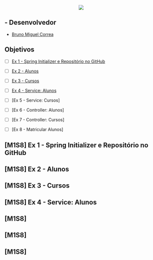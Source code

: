 <div align='center'>
  <image src="src/main/resources/images/logo.png"/>
</div>

## - Desenvolvedor 
  - <a href="https://www.linkedin.com/in/bruno-miguel-correa-17904829b/">Bruno Miguel Correa </a>

## Objetivos

- [ ] [Ex 1 - Spring Initializer e Repositório no GitHub](#-m1s8-ex-1-spring-initializer-e-repositorio-no-github)
- [ ] [Ex 2 - Alunos](#-m1s8-ex-2---alunos)
- [ ] [Ex 3 - Cursos](#-m1s8-ex-3---cursos)
- [ ] [Ex 4 - Service: Alunos](#-m1s8-ex-4---service:-alunos)
- [ ] [Ex 5 - Service: Cursos]
- [ ] [Ex 6 - Controller: Alunos]
- [ ] [Ex 7 - Controller: Cursos]
- [ ] [Ex 8 - Matricular Alunos]


## [M1S8] Ex 1 - Spring Initializer e Repositório no GitHub
## [M1S8] Ex 2 - Alunos
## [M1S8] Ex 3 - Cursos
## [M1S8] Ex 4 - Service: Alunos
## [M1S8]
## [M1S8]
## [M1S8]















